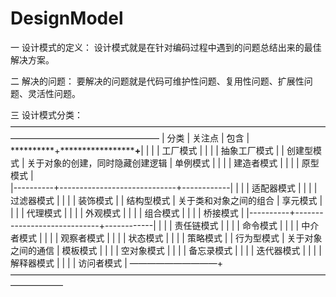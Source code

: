 # DesignModel

一  设计模式的定义：
	设计模式就是在针对编码过程中遇到的问题总结出来的最佳解决方案。

二  解决的问题：
	要解决的问题就是代码可维护性问题、复用性问题、扩展性问题、灵活性问题。
	
三  设计模式分类：
	 —————————————————————————————————————————————————————
	| 分类             | 关注点                                                     | 包含 		  |
	 **********+*****************************+************|
	|  		   |  							 | 工厂模式	  |
	|		   |							 | 抽象工厂模式  |
	| 创建型模式 | 关于对象的创建，同时隐藏创建逻辑 | 单例模式          |
	|		   |						     | 建造者模式      | 
	|		   |						     | 原型模式          |	
	|----------+-----------------------------+------------|
	|  		   |                      		 | 适配器模式     |
	|		   |							 | 过滤器模式     |
	|		   |						     | 装饰模式         |
	| 结构型模式 | 关于类和对象之间的组合			 | 享元模式         |
	|		   |						     | 代理模式         |
	|		   |						     | 外观模式         |
	|		   |						     | 组合模式         |
	|		   |						     | 桥接模式         |
	|----------+-----------------------------+------------|
	|  		   |                             | 责任链模式     |
	|		   |							 | 命令模式         |
	|		   |							 | 中介者模式     |
	|		   |							 | 观察者模式     |
	|		   |							 | 状态模式         |
	|		   |							 | 策略模式         |
	| 行为型模式 | 关于对象之间的通信			 | 模板模式         |
	|		   |							 | 空对象模式     |
	|		   |							 | 备忘录模式     |
	|		   |							 | 迭代器模式     |
	|		   |							 | 解释器模式     |
	|		   |							 | 访问者模式     |
	 ——————————+——————————————————————————————————————————